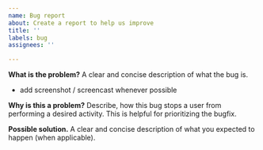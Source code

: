 ```yaml
---
name: Bug report
about: Create a report to help us improve
title: ''
labels: bug
assignees: ''

---
```


**What is the problem?**
A clear and concise description of what the bug is.
+ add screenshot / screencast whenever possible

**Why is this a problem?**
Describe, how this bug stops a user from performing a desired activity.
This is helpful for prioritizing the bugfix.

**Possible solution.**
A clear and concise description of what you expected to happen (when applicable).
